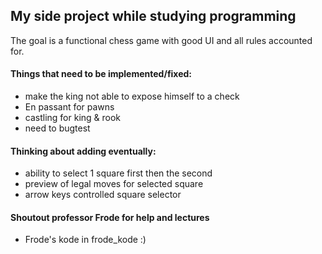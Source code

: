 ## My side project while studying programming
The goal is a functional chess game with good UI and all rules accounted for.
#### Things that need to be implemented/fixed:
  * make the king not able to expose himself to a check
  * En passant for pawns
  * castling for king & rook
  * need to bugtest 
#### Thinking about adding eventually: 
  * ability to select 1 square first then the second
  * preview of legal moves for selected square
  * arrow keys controlled square selector
#### Shoutout professor Frode for help and lectures 
  * Frode's kode in frode_kode :)
